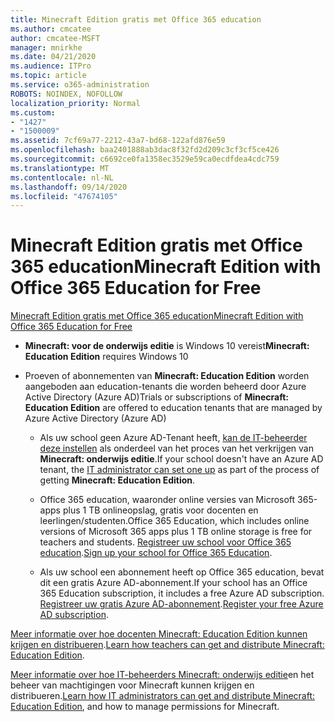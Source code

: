 ```yaml
---
title: Minecraft Edition gratis met Office 365 education
ms.author: cmcatee
author: cmcatee-MSFT
manager: mnirkhe
ms.date: 04/21/2020
ms.audience: ITPro
ms.topic: article
ms.service: o365-administration
ROBOTS: NOINDEX, NOFOLLOW
localization_priority: Normal
ms.custom:
- "1427"
- "1500009"
ms.assetid: 7cf69a77-2212-43a7-bd68-122afd876e59
ms.openlocfilehash: baa2401888ab3dac8f32fd2d209c3cf3cf5ce426
ms.sourcegitcommit: c6692ce0fa1358ec3529e59ca0ecdfdea4cdc759
ms.translationtype: MT
ms.contentlocale: nl-NL
ms.lasthandoff: 09/14/2020
ms.locfileid: "47674105"
---
```

# <a name="minecraft-edition-with-office-365-education-for-free"></a><span data-ttu-id="a28d1-102">Minecraft Edition gratis met Office 365 education</span><span class="sxs-lookup"><span data-stu-id="a28d1-102">Minecraft Edition with Office 365 Education for Free</span></span>

[<span data-ttu-id="a28d1-103">Minecraft Edition gratis met Office 365 education</span><span class="sxs-lookup"><span data-stu-id="a28d1-103">Minecraft Edition with Office 365 Education for Free</span></span>](https://docs.microsoft.com/education/windows/get-minecraft-for-education)
  
- <span data-ttu-id="a28d1-104">**Minecraft: voor de onderwijs editie** is Windows 10 vereist</span><span class="sxs-lookup"><span data-stu-id="a28d1-104">**Minecraft: Education Edition** requires Windows 10</span></span>

- <span data-ttu-id="a28d1-105">Proeven of abonnementen van **Minecraft: Education Edition** worden aangeboden aan education-tenants die worden beheerd door Azure Active Directory (Azure AD)</span><span class="sxs-lookup"><span data-stu-id="a28d1-105">Trials or subscriptions of **Minecraft: Education Edition** are offered to education tenants that are managed by Azure Active Directory (Azure AD)</span></span>

  - <span data-ttu-id="a28d1-106">Als uw school geen Azure AD-Tenant heeft, [kan de IT-beheerder deze instellen](https://docs.microsoft.com/education/windows/school-get-minecraft) als onderdeel van het proces van het verkrijgen van **Minecraft: onderwijs editie**.</span><span class="sxs-lookup"><span data-stu-id="a28d1-106">If your school doesn't have an Azure AD tenant, the [IT administrator can set one up](https://docs.microsoft.com/education/windows/school-get-minecraft) as part of the process of getting **Minecraft: Education Edition**.</span></span>

  - <span data-ttu-id="a28d1-107">Office 365 education, waaronder online versies van Microsoft 365-apps plus 1 TB onlineopslag, gratis voor docenten en leerlingen/studenten.</span><span class="sxs-lookup"><span data-stu-id="a28d1-107">Office 365 Education, which includes online versions of Microsoft 365 apps plus 1 TB online storage is free for teachers and students.</span></span> <span data-ttu-id="a28d1-108">[Registreer uw school voor Office 365 education](https://products.office.com/academic/office-365-education-plan).</span><span class="sxs-lookup"><span data-stu-id="a28d1-108">[Sign up your school for Office 365 Education](https://products.office.com/academic/office-365-education-plan).</span></span>

  - <span data-ttu-id="a28d1-109">Als uw school een abonnement heeft op Office 365 education, bevat dit een gratis Azure AD-abonnement.</span><span class="sxs-lookup"><span data-stu-id="a28d1-109">If your school has an Office 365 Education subscription, it includes a free Azure AD subscription.</span></span> <span data-ttu-id="a28d1-110">[Registreer uw gratis Azure AD-abonnement](https://msdn.microsoft.com/library/windows/hardware/mt703369%28v=vs.85%29.aspx).</span><span class="sxs-lookup"><span data-stu-id="a28d1-110">[Register your free Azure AD subscription](https://msdn.microsoft.com/library/windows/hardware/mt703369%28v=vs.85%29.aspx).</span></span>

<span data-ttu-id="a28d1-111">[Meer informatie over hoe docenten Minecraft: Education Edition kunnen krijgen en distribueren](https://docs.microsoft.com/education/windows/teacher-get-minecraft).</span><span class="sxs-lookup"><span data-stu-id="a28d1-111">[Learn how teachers can get and distribute Minecraft: Education Edition](https://docs.microsoft.com/education/windows/teacher-get-minecraft).</span></span>
  
<span data-ttu-id="a28d1-112">[Meer informatie over hoe IT-beheerders Minecraft: onderwijs editie](https://docs.microsoft.com/education/windows/school-get-minecraft)en het beheer van machtigingen voor Minecraft kunnen krijgen en distribueren.</span><span class="sxs-lookup"><span data-stu-id="a28d1-112">[Learn how IT administrators can get and distribute Minecraft: Education Edition](https://docs.microsoft.com/education/windows/school-get-minecraft), and how to manage permissions for Minecraft.</span></span>